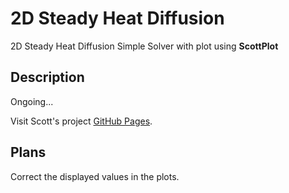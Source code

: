 # 2D Steady Heat Diffusion
2D Steady Heat Diffusion Simple Solver with plot using **ScottPlot** 
## Description
Ongoing...

Visit Scott's project [GitHub Pages](https://github.com/ScottPlot/ScottPlot).

## Plans
Correct the displayed values in the plots.

